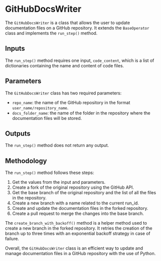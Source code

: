 # GitHubDocsWriter

The `GitHubDocsWriter` is a class that allows the user to update documentation files on a GitHub repository. It extends the `BaseOperator` class and implements the `run_step()` method.

## Inputs
The `run_step()` method requires one input, `code_content`, which is a list of dictionaries containing the name and content of code files.

## Parameters
The `GitHubDocsWriter` class has two required parameters:

* `repo_name`: the name of the GitHub repository in the format `user_name/repository_name`.
* `docs_folder_name`: the name of the folder in the repository where the documentation files will be stored.

## Outputs
The `run_step()` method does not return any output.

## Methodology

The `run_step()` method follows these steps:

1. Get the values from the input and parameters.
2. Create a fork of the original repository using the GitHub API.
3. Get the base branch of the original repository and the list of all the files in the repository.
4. Create a new branch with a name related to the current run_id.
5. Create and update the documentation files in the forked repository.
6. Create a pull request to merge the changes into the base branch.

The `create_branch_with_backoff()` method is a helper method used to create a new branch in the forked repository. It retries the creation of the branch up to three times with an exponential backoff strategy in case of failure.

Overall, the `GitHubDocsWriter` class is an efficient way to update and manage documentation files in a GitHub repository with the use of Python.